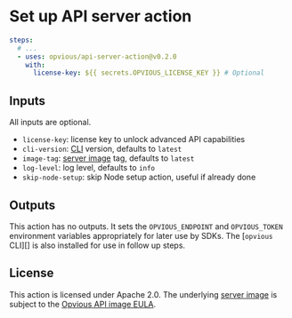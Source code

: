 # Set up API server action

```yaml
steps:
  # ...
  - uses: opvious/api-server-action@v0.2.0
    with:
      license-key: ${{ secrets.OPVIOUS_LICENSE_KEY }} # Optional
```


## Inputs

All inputs are optional.

+ `license-key`: license key to unlock advanced API capabilities
+ `cli-version`: [CLI][] version, defaults to `latest`
+ `image-tag`: [server image][] tag, defaults to `latest`
+ `log-level`: log level, defaults to `info`
+ `skip-node-setup`: skip Node setup action, useful if already done


## Outputs

This action has no outputs. It sets the `OPVIOUS_ENDPOINT` and `OPVIOUS_TOKEN`
environment variables appropriately for later use by SDKs. The [`opvious`
CLI][] is also installed for use in follow up steps.


## License

This action is licensed under Apache 2.0. The underlying [server image][] is
subject to the [Opvious API image EULA][EULA].


[server image]: https://hub.docker.com/r/opvious/api-server
[EULA]: https://www.opvious.io/end-user-license-agreements/api-image
[CLI]: https://www.npmjs.com/package/opvious-cli
